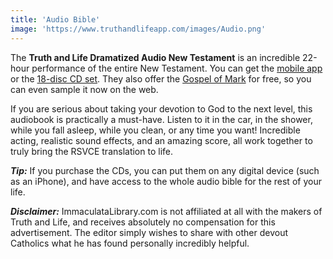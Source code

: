 ```yaml
---
title: 'Audio Bible'
image: 'https://www.truthandlifeapp.com/images/Audio.png'
---
```


The **Truth and Life Dramatized Audio New Testament** is an incredible 22-hour performance of the entire New Testament. You can get the [mobile app](https://www.truthandlifeapp.com/) or the [18-disc CD set](https://www.truthandlifeapp.com/audio.html). They also offer the [Gospel of Mark](https://www.truthandlifeapp.com/WebBibleTAL/WebPlayer.aspx) for free, so you can even sample it now on the web.

If you are serious about taking your devotion to God to the next level, this audiobook is practically a must-have. Listen to it in the car, in the shower, while you fall asleep, while you clean, or any time you want! Incredible acting, realistic sound effects, and an amazing score, all work together to truly bring the RSVCE translation to life.

***Tip:*** If you purchase the CDs, you can put them on any digital device (such as an iPhone), and have access to the whole audio bible for the rest of your life.

***Disclaimer:*** ImmaculataLibrary.com is not affiliated at all with the makers of Truth and Life, and receives absolutely no compensation for this advertisement. The editor simply wishes to share with other devout Catholics what he has found personally incredibly helpful.
